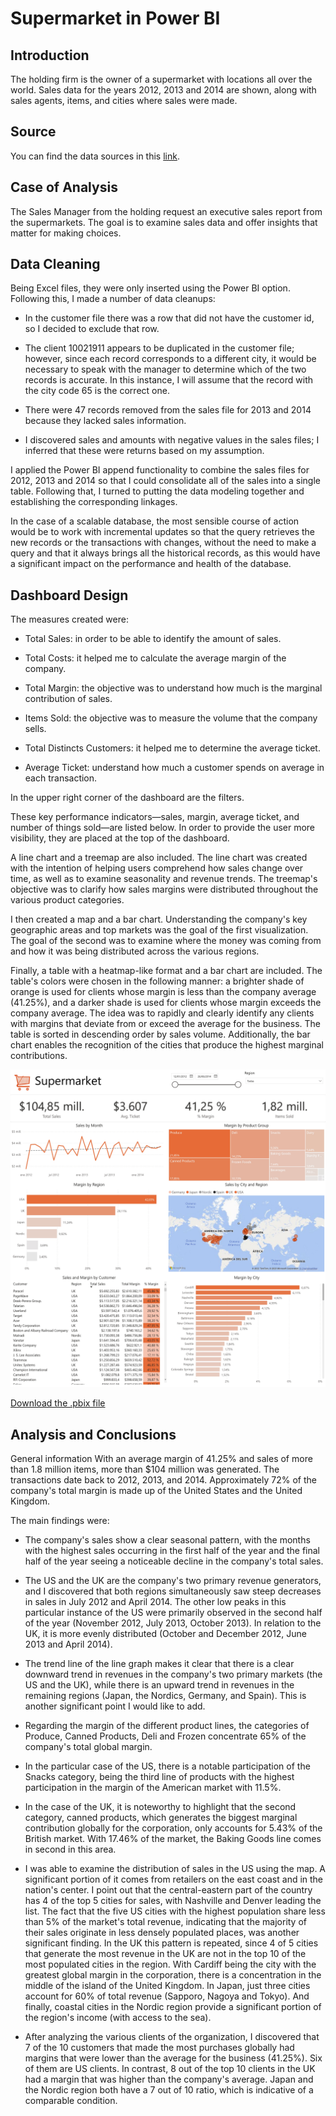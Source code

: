 # Supermarket in Power BI #

## Introduction ##
The holding firm is the owner of a supermarket with locations all over the world. Sales data for the years 2012, 2013 and 2014 are shown, along with sales agents, items, and cities where sales were made. 

## Source ##
You can find the data sources in this [link](https://github.com/morales-francisco/Dashboards/tree/main/Supermarket/data).

## Case of Analysis ##

The Sales Manager from the holding request an executive sales report from the supermarkets. The goal is to examine sales data and offer insights that matter for making choices. 

## Data Cleaning ##
Being Excel files, they were only inserted using the Power BI option. Following this, I made a number of data cleanups:
- In the customer file there was a row that did not have the customer id, so I decided to exclude that row.

- The client 10021911 appears to be duplicated in the customer file; however, since each record corresponds to a different city, it would be necessary to speak with the manager to determine which of the two records is accurate. In this instance, I will assume that the record with the city code 65 is the correct one. 

- There were 47 records removed from the sales file for 2013 and 2014 because they lacked sales information. 

- I discovered sales and amounts with negative values in the sales files; I inferred that these were returns based on my assumption.

I applied the Power BI append functionality to combine the sales files for 2012, 2013 and 2014 so that I could consolidate all of the sales into a single table. Following that, I turned to putting the data modeling together and establishing the corresponding linkages. 

In the case of a scalable database, the most sensible course of action would be to work with incremental updates so that the query retrieves the new records or the transactions with changes, without the need to make a query and that it always brings all the historical records, as this would have a significant impact on the performance and health of the database.

## Dashboard Design ##

The measures created were:
- Total Sales: in order to be able to identify the amount of sales.

- Total Costs: it helped me to calculate the average margin of the company.

- Total Margin: the objective was to understand how much is the marginal contribution of sales.

- Items Sold: the objective was to measure the volume that the company sells.

- Total Distincts Customers: it helped me to determine the average ticket.

- Average Ticket: understand how much a customer spends on average in each transaction.

In the upper right corner of the dashboard are the filters.

These key performance indicators—sales, margin, average ticket, and number of things sold—are listed below. In order to provide the user more visibility, they are placed at the top of the dashboard.

A line chart and a treemap are also included. The line chart was created with the intention of helping users comprehend how sales change over time, as well as to examine seasonality and revenue trends. The treemap's objective was to clarify how sales margins were distributed throughout the various product categories.

I then created a map and a bar chart. Understanding the company's key geographic areas and top markets was the goal of the first visualization. The goal of the second was to examine where the money was coming from and how it was being distributed across the various regions.

Finally, a table with a heatmap-like format and a bar chart are included. The table's colors were chosen in the following manner: a brighter shade of orange is used for clients whose margin is less than the company average (41.25%), and a darker shade is used for clients whose margin exceeds the company average. The idea was to rapidly and clearly identify any clients with margins that deviate from or exceed the average for the business. The table is sorted in descending order by sales volume. Additionally, the bar chart enables the recognition of the cities that produce the highest marginal contributions.

![Supermarket](Images/Supermarket.jpg)

[Download the .pbix file](https://github.com/morales-francisco/Dashboards/blob/main/Supermarket/Supermarket.pbix)






## Analysis and Conclusions ##
General information With an average margin of 41.25% and sales of more than 1.8 million items, more than $104 million was generated. The transactions date back to 2012, 2013, and 2014. Approximately 72% of the company's total margin is made up of the United States and the United Kingdom.

The main findings were:

- The company's sales show a clear seasonal pattern, with the months with the highest sales occurring in the first half of the year and the final half of the year seeing a noticeable decline in the company's total sales.

- The US and the UK are the company's two primary revenue generators, and I discovered that both regions simultaneously saw steep decreases in sales in July 2012 and April 2014. The other low peaks in this particular instance of the US were primarily observed in the second half of the year (November 2012, July 2013, October 2013). In relation to the UK, it is more evenly distributed (October and December 2012, June 2013 and April 2014).

- The trend line of the line graph makes it clear that there is a clear downward trend in revenues in the company's two primary markets (the US and the UK), while there is an upward trend in revenues in the remaining regions (Japan, the Nordics, Germany, and Spain). This is another significant point I would like to add.

- Regarding the margin of the different product lines, the categories of Produce, Canned Products, Deli and Frozen concentrate 65% of the company's total global margin.

- In the particular case of the US, there is a notable participation of the Snacks category, being the third line of products with the highest participation in the margin of the American market with 11.5%.

- In the case of the UK, it is noteworthy to highlight that the second category, canned products, which generates the biggest marginal contribution globally for the corporation, only accounts for 5.43% of the British market. With 17.46% of the market, the Baking Goods line comes in second in this area.

- I was able to examine the distribution of sales in the US using the map. A significant portion of it comes from retailers on the east coast and in the nation's center. I point out that the central-eastern part of the country has 4 of the top 5 cities for sales, with Nashville and Denver leading the list. The fact that the five US cities with the highest population share less than 5% of the market's total revenue, indicating that the majority of their sales originate in less densely populated places, was another significant finding. In the UK this pattern is repeated, since 4 of 5 cities that generate the most revenue in the UK are not in the top 10 of the most populated cities in the region. With Cardiff being the city with the greatest global margin in the corporation, there is a concentration in the middle of the island of the United Kingdom. In Japan, just three cities account for 60% of total revenue (Sapporo, Nagoya and Tokyo). And finally, coastal cities in the Nordic region provide a significant portion of the region's income (with access to the sea).

- After analyzing the various clients of the organization, I discovered that 7 of the 10 customers that made the most purchases globally had margins that were lower than the average for the business (41.25%). Six of them are US clients. In contrast, 8 out of the top 10 clients in the UK had a margin that was higher than the company's average. Japan and the Nordic region both have a 7 out of 10 ratio, which is indicative of a comparable condition.


